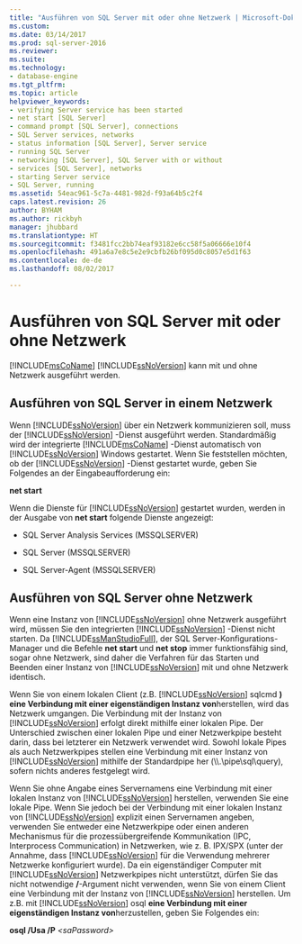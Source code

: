 ```yaml
---
title: "Ausführen von SQL Server mit oder ohne Netzwerk | Microsoft-Dokumentation"
ms.custom: 
ms.date: 03/14/2017
ms.prod: sql-server-2016
ms.reviewer: 
ms.suite: 
ms.technology:
- database-engine
ms.tgt_pltfrm: 
ms.topic: article
helpviewer_keywords:
- verifying Server service has been started
- net start [SQL Server]
- command prompt [SQL Server], connections
- SQL Server services, networks
- status information [SQL Server], Server service
- running SQL Server
- networking [SQL Server], SQL Server with or without
- services [SQL Server], networks
- starting Server service
- SQL Server, running
ms.assetid: 54eac961-5c7a-4481-982d-f93a64b5c2f4
caps.latest.revision: 26
author: BYHAM
ms.author: rickbyh
manager: jhubbard
ms.translationtype: HT
ms.sourcegitcommit: f3481fcc2bb74eaf93182e6cc58f5a06666e10f4
ms.openlocfilehash: 491a6a7e8c5e2e9cbfb26bf095d0c8057e5d1f63
ms.contentlocale: de-de
ms.lasthandoff: 08/02/2017

---
```

# <a name="run-sql-server-with-or-without-a-network"></a>Ausführen von SQL Server mit oder ohne Netzwerk
  [!INCLUDE[msCoName](../../includes/msconame-md.md)] [!INCLUDE[ssNoVersion](../../includes/ssnoversion-md.md)] kann mit und ohne Netzwerk ausgeführt werden.  
  
## <a name="running-sql-server-on-a-network"></a>Ausführen von SQL Server in einem Netzwerk  
 Wenn [!INCLUDE[ssNoVersion](../../includes/ssnoversion-md.md)] über ein Netzwerk kommunizieren soll, muss der [!INCLUDE[ssNoVersion](../../includes/ssnoversion-md.md)] -Dienst ausgeführt werden. Standardmäßig wird der integrierte [!INCLUDE[msCoName](../../includes/msconame-md.md)] -Dienst automatisch von [!INCLUDE[ssNoVersion](../../includes/ssnoversion-md.md)] Windows gestartet. Wenn Sie feststellen möchten, ob der [!INCLUDE[ssNoVersion](../../includes/ssnoversion-md.md)] -Dienst gestartet wurde, geben Sie Folgendes an der Eingabeaufforderung ein:  
  
 **net start**  
  
 Wenn die Dienste für [!INCLUDE[ssNoVersion](../../includes/ssnoversion-md.md)] gestartet wurden, werden in der Ausgabe von **net start** folgende Dienste angezeigt:  
  
-   SQL Server Analysis Services (MSSQLSERVER)  
  
-   SQL Server (MSSQLSERVER)  
  
-   SQL Server-Agent (MSSQLSERVER)  
  
## <a name="running-sql-server-without-a-network"></a>Ausführen von SQL Server ohne Netzwerk  
 Wenn eine Instanz von [!INCLUDE[ssNoVersion](../../includes/ssnoversion-md.md)] ohne Netzwerk ausgeführt wird, müssen Sie den integrierten [!INCLUDE[ssNoVersion](../../includes/ssnoversion-md.md)] -Dienst nicht starten. Da [!INCLUDE[ssManStudioFull](../../includes/ssmanstudiofull-md.md)], der SQL Server-Konfigurations-Manager und die Befehle **net start** und **net stop** immer funktionsfähig sind, sogar ohne Netzwerk, sind daher die Verfahren für das Starten und Beenden einer Instanz von [!INCLUDE[ssNoVersion](../../includes/ssnoversion-md.md)] mit und ohne Netzwerk identisch.  
  
 Wenn Sie von einem lokalen Client (z.B. [!INCLUDE[ssNoVersion](../../includes/ssnoversion-md.md)] sqlcmd **) eine Verbindung mit einer eigenständigen Instanz von**herstellen, wird das Netzwerk umgangen. Die Verbindung mit der Instanz von [!INCLUDE[ssNoVersion](../../includes/ssnoversion-md.md)] erfolgt direkt mithilfe einer lokalen Pipe. Der Unterschied zwischen einer lokalen Pipe und einer Netzwerkpipe besteht darin, dass bei letzterer ein Netzwerk verwendet wird. Sowohl lokale Pipes als auch Netzwerkpipes stellen eine Verbindung mit einer Instanz von [!INCLUDE[ssNoVersion](../../includes/ssnoversion-md.md)] mithilfe der Standardpipe her (\\\\.\pipe\sql\query), sofern nichts anderes festgelegt wird.  
  
 Wenn Sie ohne Angabe eines Servernamens eine Verbindung mit einer lokalen Instanz von [!INCLUDE[ssNoVersion](../../includes/ssnoversion-md.md)] herstellen, verwenden Sie eine lokale Pipe. Wenn Sie jedoch bei der Verbindung mit einer lokalen Instanz von [!INCLUDE[ssNoVersion](../../includes/ssnoversion-md.md)] explizit einen Servernamen angeben, verwenden Sie entweder eine Netzwerkpipe oder einen anderen Mechanismus für die prozessübergreifende Kommunikation (IPC, Interprocess Communication) in Netzwerken, wie z. B. IPX/SPX (unter der Annahme, dass [!INCLUDE[ssNoVersion](../../includes/ssnoversion-md.md)] für die Verwendung mehrerer Netzwerke konfiguriert wurde). Da ein eigenständiger Computer mit [!INCLUDE[ssNoVersion](../../includes/ssnoversion-md.md)] Netzwerkpipes nicht unterstützt, dürfen Sie das nicht notwendige **/***<Servername>*-Argument nicht verwenden, wenn Sie von einem Client eine Verbindung mit der Instanz von [!INCLUDE[ssNoVersion](../../includes/ssnoversion-md.md)] herstellen. Um z.B. mit [!INCLUDE[ssNoVersion](../../includes/ssnoversion-md.md)] osql **eine Verbindung mit einer eigenständigen Instanz von**herzustellen, geben Sie Folgendes ein:  
  
 **osql /Usa /P** *\<saPassword>*  
  
  
